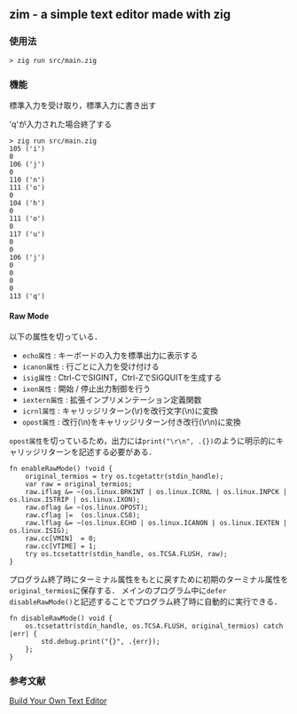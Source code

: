## zim - a simple text editor made with zig

### 使用法

```
> zig run src/main.zig
```

### 機能

標準入力を受け取り，標準入力に書き出す

'q'が入力された場合終了する

```
> zig run src/main.zig
105 ('i')
0
106 ('j')
0
110 ('n')
111 ('o')
0
104 ('h')
0
111 ('o')
0
117 ('u')
0
0
106 ('j')
0
0
0
0
113 ('q')
```

#### Raw Mode

以下の属性を切っている．

 - `echo属性` : キーボードの入力を標準出力に表示する
 - `icanon属性` : 行ごとに入力を受け付ける
 - `isig属性` : Ctrl-CでSIGINT，Ctrl-ZでSIGQUITを生成する
 - `ixon属性` : 開始 / 停止出力制御を行う
 - `iextern属性` : 拡張インプリメンテーション定義関数
 - `icrnl属性` : キャリッジリターン(\r)を改行文字(\n)に変換
 - `opost属性` : 改行(\n)をキャリッジリターン付き改行(\r\n)に変換

`opost属性`を切っているため，出力には`print("\r\n", .{})`のように明示的にキャリッジリターンを記述する必要がある．

```
fn enableRawMode() !void {
    original_termios = try os.tcgetattr(stdin_handle);
    var raw = original_termios;
    raw.iflag &= ~(os.linux.BRKINT | os.linux.ICRNL | os.linux.INPCK | os.linux.ISTRIP | os.linux.IXON);
    raw.oflag &= ~(os.linux.OPOST);
    raw.cflag |=  (os.linux.CS8);
    raw.lflag &= ~(os.linux.ECHO | os.linux.ICANON | os.linux.IEXTEN | os.linux.ISIG);
    raw.cc[VMIN]  = 0;
    raw.cc[VTIME] = 1;
    try os.tcsetattr(stdin_handle, os.TCSA.FLUSH, raw);
}
```

プログラム終了時にターミナル属性をもとに戻すために初期のターミナル属性を`original_termios`に保存する．
メインのプログラム中に`defer disableRawMode()`と記述することでプログラム終了時に自動的に実行できる．

```
fn disableRawMode() void {
    os.tcsetattr(stdin_handle, os.TCSA.FLUSH, original_termios) catch |err| {
        std.debug.print("{}", .{err});
    };
}
```

### 参考文献

[Build Your Own Text Editor](https://viewsourcecode.org/snaptoken/kilo/ "kilo editor")
